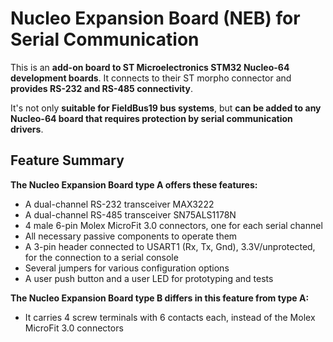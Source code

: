 # Nucleo Expansion Board (NEB) for Serial Communication

This is an **add-on board to ST Microelectronics STM32 Nucleo-64 development boards**. It connects to their ST morpho connector and **provides RS-232 and RS-485 connectivity**.

It's not only **suitable for FieldBus19 bus systems**, but **can be added to any Nucleo-64 board that requires protection by serial communication drivers**.

## Feature Summary
**The Nucleo Expansion Board type A offers these features:**
* A dual-channel RS-232 transceiver MAX3222
* A dual-channel RS-485 transceiver SN75ALS1178N
* 4 male 6-pin Molex MicroFit 3.0 connectors, one for each serial channel
* All necessary passive components to operate them
* A 3-pin header connected to USART1 (Rx, Tx, Gnd), 3.3V/unprotected, for the connection to a serial console
* Several jumpers for various configuration options
* A user push button and a user LED for prototyping and tests

**The Nucleo Expansion Board type B differs in this feature from type A:**
* It carries 4 screw terminals with 6 contacts each, instead of the Molex MicroFit 3.0 connectors
